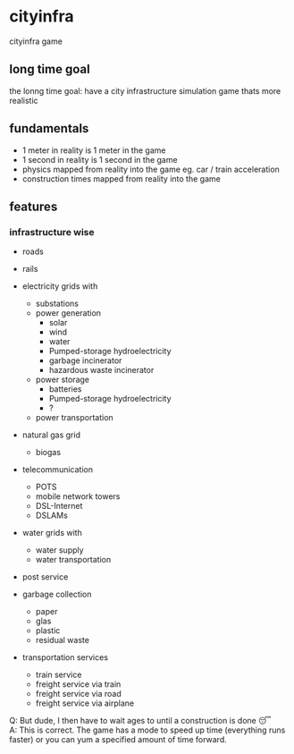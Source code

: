 # cityinfra
cityinfra game

## long time goal
the lonng time goal: have a city infrastructure simulation game thats more realistic

## fundamentals
* 1 meter in reality is 1 meter in the game
* 1 second in reality is 1 second in the game
* physics mapped from reality into the game eg. car / train acceleration
* construction times mapped from reality into the game

## features
### infrastructure wise
* roads
* rails
* electricity grids with
    * substations
    * power generation
        * solar
        * wind
        * water
        * Pumped-storage hydroelectricity
        * garbage incinerator
        * hazardous waste incinerator
    * power storage
        * batteries
        * Pumped-storage hydroelectricity
        * ?
    * power transportation
* natural gas grid
    * biogas
* telecommunication
    * POTS
    * mobile network towers
    * DSL-Internet
    * DSLAMs
* water grids with
    * water supply
    * water transportation
* post service
* garbage collection
    * paper
    * glas
    * plastic
    * residual waste
    
* transportation services
    * train service
    * freight service via train
    * freight service via road
    * freight service via airplane
    
    
Q: But dude, I then have to wait ages to until a construction is done 😴  
A: This is correct. The game has a mode to speed up time (everything runs faster) or you can yum a specified amount of time forward.
